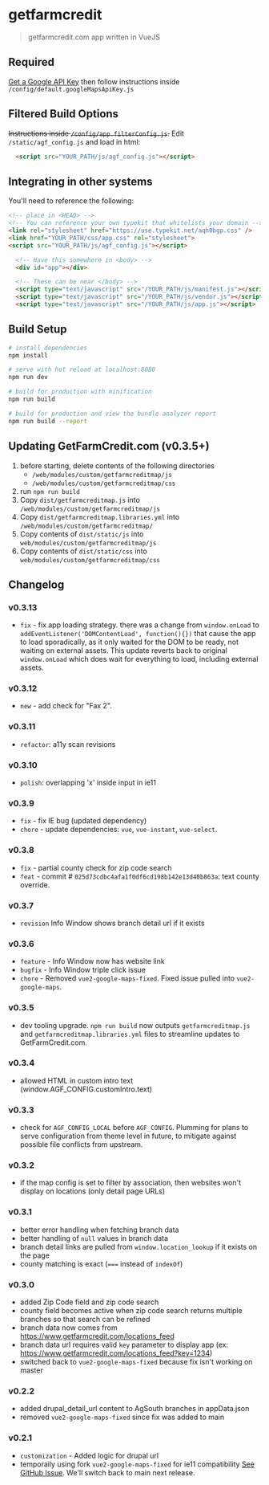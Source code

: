 # getfarmcredit

> getfarmcredit.com app written in VueJS

## Required

[Get a Google API Key](https://developers.google.com/maps/documentation/javascript/get-api-key) then follow instructions inside `/config/default.googleMapsApiKey.js`

## Filtered Build Options

~~Instructions inside `/config/app.filterConfig.js`.~~
Edit `/static/agf_config.js` and load in html:

```html
  <script src="YOUR_PATH/js/agf_config.js"></script>
```

## Integrating in other systems

You'll need to reference the following:

``` html
<!-- place in <HEAD> -->
<!-- You can reference your own typekit that whitelists your domain -->
<link rel="stylesheet" href="https://use.typekit.net/aqh0bgp.css" />
<link href="YOUR_PATH/css/app.css" rel="stylesheet">
<script src="YOUR_PATH/js/agf_config.js"></script>
```

``` html
  <!-- Have this somewhere in <body> -->
  <div id="app"></div>

  <!-- These can be near </body> -->
  <script type="text/javascript" src="/YOUR_PATH/js/manifest.js"></script>
  <script type="text/javascript" src="/YOUR_PATH/js/vendor.js"></script>
  <script type="text/javascript" src="/YOUR_PATH/js/app.js"></script>
```

## Build Setup

``` bash
# install dependencies
npm install

# serve with hot reload at localhost:8080
npm run dev

# build for production with minification
npm run build

# build for production and view the bundle analyzer report
npm run build --report
```

## Updating GetFarmCredit.com (v0.3.5+)
1. before starting, delete contents of the following directories
    * `/web/modules/custom/getfarmcreditmap/js`
    * `/web/modules/custom/getfarmcreditmap/css`
2. run `npm run build`
3. Copy `dist/getfarmcreditmap.js` into `/web/modules/custom/getfarmcreditmap/js`
4. Copy `dist/getfarmcreditmap.libraries.yml` into `/web/modules/custom/getfarmcreditmap/`
5. Copy contents of `dist/static/js` into `web/modules/custom/getfarmcreditmap/js`
6. Copy contents of `dist/static/css` into `web/modules/custom/getfarmcreditmap/css`

## Changelog

### v0.3.13
- `fix` - fix app loading strategy. there was a change from `window.onLoad` to `addEventListener('DOMContentLoad', function(){})` that cause the app to load sporadically, as it only waited for the DOM to be ready, not waiting on external assets. This update reverts back to original `window.onLoad` which does wait for everything to load, including external assets.

### v0.3.12
- `new` - add check for "Fax 2".

### v0.3.11
- `refactor`: a11y scan revisions

### v0.3.10
- `polish`: overlapping 'x' inside input in ie11

### v0.3.9
- `fix` - fix IE bug (updated dependency)
- `chore` - update dependencies: `vue`, `vue-instant`, `vue-select`.

### v0.3.8
- `fix` - partial county check for zip code search
- `feat` - commit # `025d73cdbc4afa1f0df6cd198b142e13d40b863a`: text county override.

### v0.3.7
- `revision` Info Window shows branch detail url if it exists

### v0.3.6
- `feature` - Info Window now has website link
- `bugfix` - Info Window triple click issue
- `chore` - Removed `vue2-google-maps-fixed`. Fixed issue pulled into `vue2-google-maps`.

### v0.3.5
- dev tooling upgrade. `npm run build` now outputs `getfarmcreditmap.js` and `getfarmcreditmap.libraries.yml` files to streamline updates to GetFarmCredit.com.

### v0.3.4
- allowed HTML in custom intro text (window.AGF_CONFIG.customIntro.text)

### v0.3.3
- check for `AGF_CONFIG_LOCAL` before `AGF_CONFIG`. Plumming for plans to serve configuration from theme level in future, to mitigate against possible file conflicts from upstream.

### v0.3.2
- if the map config is set to filter by association, then websites won't display on locations (only detail page URLs)

### v0.3.1
- better error handling when fetching branch data
- better handling of `null` values in branch data
- branch detail links are pulled from `window.location_lookup` if it exists on the page
- county matching is exact (`===` instead of `indexOf`)

### v0.3.0
- added Zip Code field and zip code search
- county field becomes active when zip code search returns multiple branches so that search can be refined
- branch data now comes from https://www.getfarmcredit.com/locations_feed
- branch data url requires valid `key` parameter to display app (ex: https://www.getfarmcredit.com/locations_feed?key=1234)
- switched back to `vue2-google-maps-fixed` because fix isn't working on master

### v0.2.2
- added drupal_detail_url content to AgSouth branches in appData.json
- removed `vue2-google-maps-fixed` since fix was added to main

### v0.2.1
- `customization` - Added logic for drupal url
- temporaily using fork `vue2-google-maps-fixed` for ie11 compatibility [See GitHub Issue](https://github.com/xkjyeah/vue-google-maps/issues/401). We'll switch back to main next release.